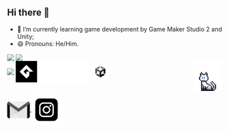 ## Hi there 👋

- 🌱 I’m currently learning game development by Game Maker Studio 2 and Unity;
- 😄 Pronouns: He/Him.

<div>
  <img align="center" height="180em" src="https://github-readme-stats.vercel.app/api?username=oJonasRtz&show_icons=true&theme=radical"/>
  <img align="center" height="180em" src="https://github-readme-stats.vercel.app/api/top-langs/?username=oJonasRtz&hide=Yacc&layout=compact&theme=radical"/>
</div>

<div>
  <img align="center" height="50em" src="https://cdn.jsdelivr.net/gh/devicons/devicon@latest/icons/c/c-original.svg" />
  <img align="center" height="50em" src="https://github.com/oJonasRtz/oJonasRtz/blob/main/Images/GMS.png"/>
  <img align="center" height="50em" src="https://github.com/oJonasRtz/oJonasRtz/blob/main/Images/opengl.png" />
  <img align="center" height="40em" src="https://github.com/oJonasRtz/oJonasRtz/blob/main/Images/unity.png"/>
  <img align="right" height="70" width="70" src="https://github.com/oJonasRtz/oJonasRtz/blob/main/Images/gatinho%20white_2.png"/>
</div>

##

<div>
  <a href="mailto:jonasper19@gmail.com"><img align="center" height="40em" src="https://github.com/oJonasRtz/oJonasRtz/blob/main/Images/gmail.png"/> </a>
  <a href="https://www.instagram.com/ojonas_rtz?igsh=MWVrZTBncGJxaDgy"><img align="center" height="70em" src="https://github.com/oJonasRtz/oJonasRtz/blob/main/Images/instagram.png"/></a>
</div>
